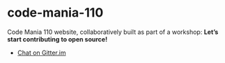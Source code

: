 # code-mania-110

Code Mania 110 website, collaboratively built as part of a workshop:
__Let’s start contributing to open source!__

- [Chat on Gitter.im](https://gitter.im/ThaiProgrammer/code-mania-110)
